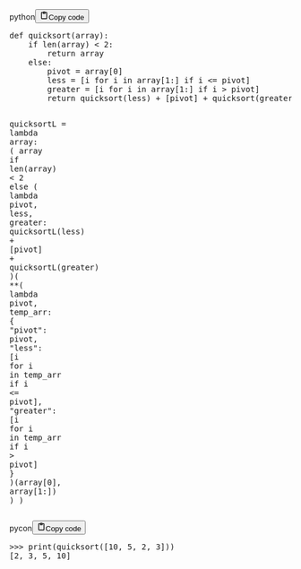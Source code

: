 <div class="code_element"><div class="lang_line"><text>python</text><button class="copy_code_button" onclick="CopyCode(this)"><svg style="width: 1.2em;height: 1.2em;" aria-hidden="true" xmlns="http://www.w3.org/2000/svg" fill="none" viewBox="0 0 24 24"><path stroke="currentColor" stroke-linecap="round" stroke-linejoin="round" stroke-width="2" d="M15 4h3a1 1 0 0 1 1 1v15a1 1 0 0 1-1 1H6a1 1 0 0 1-1-1V5a1 1 0 0 1 1-1h3m0 3h6m-5-4v4h4V3h-4Z"/></svg><text>Copy code</text></button></div><div class="code"><div class="highlight"><pre><span></span><span class="k">def</span> <span class="nf">quicksort</span><span class="p">(</span><span class="n">array</span><span class="p">):</span>
    <span class="k">if</span> <span class="nb">len</span><span class="p">(</span><span class="n">array</span><span class="p">)</span> <span class="o">&lt;</span> <span class="mi">2</span><span class="p">:</span>
        <span class="k">return</span> <span class="n">array</span>
    <span class="k">else</span><span class="p">:</span>
        <span class="n">pivot</span> <span class="o">=</span> <span class="n">array</span><span class="p">[</span><span class="mi">0</span><span class="p">]</span>
        <span class="n">less</span> <span class="o">=</span> <span class="p">[</span><span class="n">i</span> <span class="k">for</span> <span class="n">i</span> <span class="ow">in</span> <span class="n">array</span><span class="p">[</span><span class="mi">1</span><span class="p">:]</span> <span class="k">if</span> <span class="n">i</span> <span class="o">&lt;=</span> <span class="n">pivot</span><span class="p">]</span>
        <span class="n">greater</span> <span class="o">=</span> <span class="p">[</span><span class="n">i</span> <span class="k">for</span> <span class="n">i</span> <span class="ow">in</span> <span class="n">array</span><span class="p">[</span><span class="mi">1</span><span class="p">:]</span> <span class="k">if</span> <span class="n">i</span> <span class="o">&gt;</span> <span class="n">pivot</span><span class="p">]</span>
        <span class="k">return</span> <span class="n">quicksort</span><span class="p">(</span><span class="n">less</span><span class="p">)</span> <span class="o">+</span> <span class="p">[</span><span class="n">pivot</span><span class="p">]</span> <span class="o">+</span> <span class="n">quicksort</span><span class="p">(</span><span class="n">greater</span><span class="p">)</span>


<span class="n">quicksortL</span> <span class="o">=</span> <span class="k">lambda</span> <span class="n">array</span><span class="p">:</span> <span class="p">(</span>
    <span class="n">array</span>
    <span class="k">if</span> <span class="nb">len</span><span class="p">(</span><span class="n">array</span><span class="p">)</span> <span class="o">&lt;</span> <span class="mi">2</span> <span class="k">else</span>
    <span class="p">(</span>
        <span class="k">lambda</span> <span class="n">pivot</span><span class="p">,</span> <span class="n">less</span><span class="p">,</span> <span class="n">greater</span><span class="p">:</span> <span class="n">quicksortL</span><span class="p">(</span><span class="n">less</span><span class="p">)</span> <span class="o">+</span> <span class="p">[</span><span class="n">pivot</span><span class="p">]</span> <span class="o">+</span> <span class="n">quicksortL</span><span class="p">(</span><span class="n">greater</span><span class="p">)</span>
    <span class="p">)(</span>
        <span class="o">**</span><span class="p">(</span>
            <span class="k">lambda</span> <span class="n">pivot</span><span class="p">,</span> <span class="n">temp_arr</span><span class="p">:</span> <span class="p">{</span>
                <span class="s2">&quot;pivot&quot;</span><span class="p">:</span> <span class="n">pivot</span><span class="p">,</span>
                <span class="s2">&quot;less&quot;</span><span class="p">:</span> <span class="p">[</span><span class="n">i</span> <span class="k">for</span> <span class="n">i</span> <span class="ow">in</span> <span class="n">temp_arr</span> <span class="k">if</span> <span class="n">i</span> <span class="o">&lt;=</span> <span class="n">pivot</span><span class="p">],</span>
                <span class="s2">&quot;greater&quot;</span><span class="p">:</span> <span class="p">[</span><span class="n">i</span> <span class="k">for</span> <span class="n">i</span> <span class="ow">in</span> <span class="n">temp_arr</span> <span class="k">if</span> <span class="n">i</span> <span class="o">&gt;</span> <span class="n">pivot</span><span class="p">]</span>
            <span class="p">}</span>
        <span class="p">)(</span><span class="n">array</span><span class="p">[</span><span class="mi">0</span><span class="p">],</span> <span class="n">array</span><span class="p">[</span><span class="mi">1</span><span class="p">:])</span>
    <span class="p">)</span>
<span class="p">)</span>
</pre></div></div></div>
<div class="code_element"><div class="lang_line"><text>pycon</text><button class="copy_code_button" onclick="CopyCode(this)"><svg style="width: 1.2em;height: 1.2em;" aria-hidden="true" xmlns="http://www.w3.org/2000/svg" fill="none" viewBox="0 0 24 24"><path stroke="currentColor" stroke-linecap="round" stroke-linejoin="round" stroke-width="2" d="M15 4h3a1 1 0 0 1 1 1v15a1 1 0 0 1-1 1H6a1 1 0 0 1-1-1V5a1 1 0 0 1 1-1h3m0 3h6m-5-4v4h4V3h-4Z"/></svg><text>Copy code</text></button></div><div class="code"><div class="highlight"><pre><span></span><span class="unselectable"><span class="o">&gt;&gt;&gt;</span> </span><span class="nb">print</span><span class="p">(</span><span class="n">quicksort</span><span class="p">([</span><span class="mi">10</span><span class="p">,</span> <span class="mi">5</span><span class="p">,</span> <span class="mi">2</span><span class="p">,</span> <span class="mi">3</span><span class="p">]))</span>
<span class="unselectable"><span class="go">[2, 3, 5, 10]</span>
</span></pre></div></div></div>